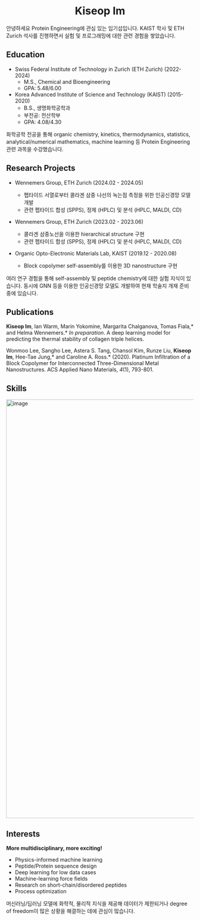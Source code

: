 <h1 align="center">Kiseop Im</h1>

안녕하세요 Protein Engineering에 관심 있는 임기섭입니다. KAIST 학사 및 ETH Zurich 석사를 진행하면서 실험 및 프로그래밍에 대한 관련 경험을 쌓았습니다.

## Education

- Swiss Federal Institute of Technology in Zurich (ETH Zurich) (2022-2024)
  - M.S., Chemical and Bioengineering
  - GPA: 5.48/6.00
- Korea Advanced Institute of Science and Technology (KAIST) (2015-2020)
  - B.S., 생명화학공학과
  - 부전공: 전산학부
  - GPA: 4.08/4.30

화학공학 전공을 통해 organic chemistry, kinetics, thermodynamics, statistics, analytical/numerical mathematics, machine learning 등 Protein Engineering 관련 과목을 수강했습니다.

## Research Projects

- Wennemers Group, ETH Zurich (2024.02 - 2024.05)
  - 펩타이드 서열로부터 콜라겐 삼중 나선의 녹는점 측정을 위한 인공신경망 모델 개발
  - 관련 펩타이드 합성 (SPPS), 정제 (HPLC) 및 분석 (HPLC, MALDI, CD)

- Wennemers Group, ETH Zurich (2023.02 - 2023.06)
  - 콜라겐 삼중노선을 이용한 hierarchical structure 구현
  - 관련 펩타이드 합성 (SPPS), 정제 (HPLC) 및 분석 (HPLC, MALDI, CD)

- Organic Opto-Electronic Materials Lab, KAIST (2019.12 - 2020.08)
  - Block copolymer self-assembly를 이용한 3D nanostructure 구현

여러 연구 경험을 통해 self-assembly 및 peptide chemistry에 대한 실험 지식이 있습니다. 동시에 GNN 등을 이용한 인공신경망 모델도 개발하여 현재 학술지 개재 준비 중에 있습니다.

## Publications
**Kiseop Im**, Ian Warm, Marin Yokomine, Margarita Chalganova, Tomas Fiala,* and Helma Wennemers.* *In preparation*. A deep learning model for predicting the thermal stability of collagen triple helices. 

Wonmoo Lee, Sangho Lee, Astera S. Tang, Chansol Kim, Runze Liu, **Kiseop Im**, Hee-Tae Jung,* and Caroline A. Ross.* (2020). Platinum Infiltration of a Block Copolymer for Interconnected Three-Dimensional Metal Nanostructures. ACS Applied Nano Materials, *4*(1), 793-801. 

## Skills
<img width="1832" height="1125" alt="image" src="https://github.com/user-attachments/assets/c4804d2a-1a9f-4f41-a1de-50d731e5e262" />

## Interests
**More multidisciplinary, more exciting!**

- Physics-informed machine learning
- Peptide/Protein sequence design
- Deep learning for low data cases
- Machine-learning force fields
- Research on short-chain/disordered peptides
- Process optimization

머신러닝/딥러닝 모델에 화학적, 물리적 지식을 제공해 데이터가 제한되거나 degree of freedom이 많은 상황을 해결하는 데에 관심이 많습니다.
